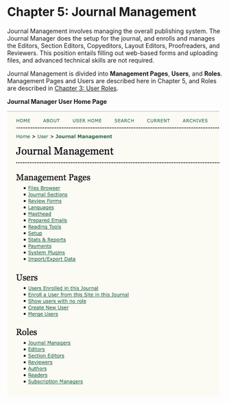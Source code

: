# Chapter 5: Journal Management

Journal Management involves managing the overall publishing system.  The Journal Manager does the setup for the journal, and enrolls and manages the Editors, Section Editors, Copyeditors, Layout Editors, Proofreaders, and Reviewers. This position entails filling out web-based forms and uploading files, and advanced technical skills are not required.

Journal Management is divided into **Management Pages**, **Users**, and **Roles**. Management Pages and Users are described here in Chapter 5, and Roles are described in [Chapter 3: User Roles](https://docs.pkp.sfu.ca/learning-ojs-2/en/user_roles). 


**Journal Manager User Home Page**


![Journal Management](images/chapter5/journal_management.png)